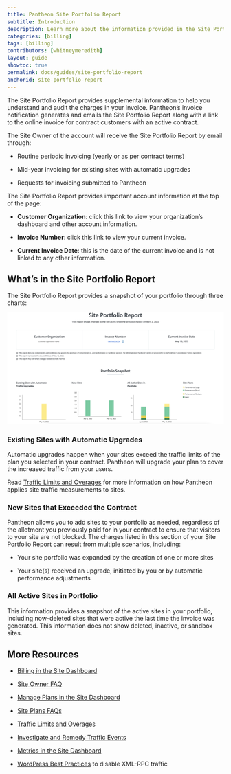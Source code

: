 ```yaml
---
title: Pantheon Site Portfolio Report
subtitle: Introduction
description: Learn more about the information provided in the Site Portfolio Report.
categories: [billing]
tags: [billing]
contributors: [whitneymeredith]
layout: guide
showtoc: true
permalink: docs/guides/site-portfolio-report
anchorid: site-portfolio-report
---
```


The Site Portfolio Report provides supplemental information to help you understand and audit the charges in your invoice. Pantheon’s invoice notification generates and emails the Site Portfolio Report along with a link to the online invoice for contract customers with an active contract. 

The Site Owner of the account will receive the Site Portfolio Report by email through:

- Routine periodic invoicing (yearly or as per contract terms)

- Mid-year invoicing for existing sites with automatic upgrades

- Requests for invoicing submitted to Pantheon

The Site Portfolio Report provides important account information at the top of the page:

- **Customer Organization**: click this link to view your organization’s dashboard and other account information. 

- **Invoice Number**: click this link to view your current invoice.

- **Current Invoice Date**: this is the date of the current invoice and is not linked to any other information.

## What’s in the Site Portfolio Report

The Site Portfolio Report provides a snapshot of your portfolio through three charts:

![Site Portfolio Charts](../../../images/site-portfolio-report-charts.png)

### Existing Sites with Automatic Upgrades

Automatic upgrades happen when your sites exceed the traffic limits of the plan you selected in your contract. Pantheon will upgrade your plan to cover the increased traffic from your users.

Read [Traffic Limits and Overages](/traffic-limits) for more information on how Pantheon applies site traffic measurements to sites.

### New Sites that Exceeded the Contract

Pantheon allows you to add sites to your portfolio as needed, regardless of the allotment you previously paid for in your contract to ensure that visitors to your site are not blocked. The charges listed in this section of your Site Portfolio Report can result from multiple scenarios, including:

- Your site portfolio was expanded by the creation of one or more sites

- Your site(s) received an upgrade, initiated by you or by automatic performance adjustments

### All Active Sites in Portfolio

This information provides a snapshot of the active sites in your portfolio, including now-deleted sites that were active the last time the invoice was generated. This information does not show deleted, inactive, or sandbox sites.

## More Resources

- [Billing in the Site Dashboard](/site-billing)

- [Site Owner FAQ](/site-owner-faq)

- [Manage Plans in the Site Dashboard](/site-plan)

- [Site Plans FAQs](/site-plans-faq)

- [Traffic Limits and Overages](/traffic-limits)

- [Investigate and Remedy Traffic Events](/optimize-site-traffic)

- [Metrics in the Site Dashboard](/metrics)

- [WordPress Best Practices](/wordpress-best-practices/#avoid-xml-rpc-attacks) to disable XML-RPC traffic